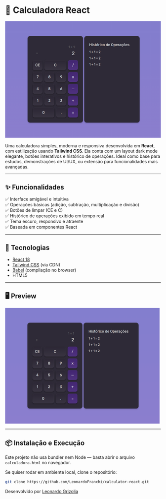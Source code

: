 # 🧮 Calculadora React

![Calculadora React](./screenshot.png)

Uma calculadora simples, moderna e responsiva desenvolvida em **React**, com estilização usando **Tailwind CSS**. Ela conta com um layout dark mode elegante, botões interativos e histórico de operações. Ideal como base para estudos, demonstrações de UI/UX, ou extensão para funcionalidades mais avançadas.

---

## ✨ Funcionalidades

✅ Interface amigável e intuitiva  
✅ Operações básicas (adição, subtração, multiplicação e divisão)  
✅ Botões de limpar (CE e C)  
✅ Histórico de operações exibido em tempo real  
✅ Tema escuro, responsivo e atraente  
✅ Baseada em componentes React

---

## 🚀 Tecnologias

- [React 18](https://react.dev/)
- [Tailwind CSS](https://tailwindcss.com/) (via CDN)
- [Babel](https://babeljs.io/) (compilação no browser)
- HTML5

---

## 🖥️ Preview

<img src="./screenshot.png" alt="Calculadora em React" width="500"/>

---

## 📦 Instalação e Execução

Este projeto não usa bundler nem Node — basta abrir o arquivo `calculadora.html` no navegador.

Se quiser rodar em ambiente local, clone o repositório:

```bash
git clone https://github.com/LeonardoFranchi/calculator-react.git
```
Desenvolvido por <a href="https://github.com/LeonardoFranchi">Leonardo Grizolia</a>
